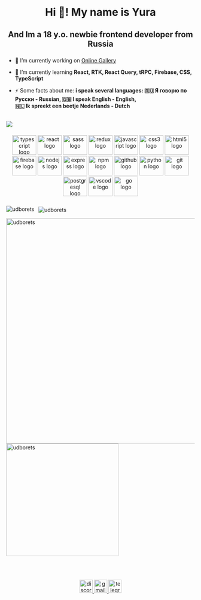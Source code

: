 <h1 align="center">Hi 👋! My name is Yura</h1>

###

<h2 align="center">And Im a 18 y.o. newbie frontend developer from Russia</h2>

###

- 🔭 I’m currently working on [Online Gallery](https://github.com/udborets/online-gallery)

- 🌱 I’m currently learning **React, RTK, React Query, tRPC, Firebase, CSS, TypeScript**

- ⚡ Some facts about me: **i speak several languages: :ru: Я говорю по Русски - Russian, 🇬🇧 I speak English - English, <br/> 🇳🇱 Ik spreekt een beetje Nederlands - Dutch**

<br clear="both">

<div align="left">
  <img src="https://profile-counter.glitch.me/udborets/count.svg?"  />
</div>

###

<div align="center">
  <img src="https://cdn.jsdelivr.net/gh/devicons/devicon/icons/typescript/typescript-plain.svg" height="52" width="64" alt="typescript logo"  />
  <img src="https://cdn.jsdelivr.net/gh/devicons/devicon/icons/react/react-original.svg" height="52" width="64" alt="react logo"  />
  <img src="https://cdn.jsdelivr.net/gh/devicons/devicon/icons/sass/sass-original.svg" height="52" width="64" alt="sass logo"  />
  <img src="https://cdn.jsdelivr.net/gh/devicons/devicon/icons/redux/redux-original.svg" height="52" width="64" alt="redux logo"  />
  <img src="https://cdn.jsdelivr.net/gh/devicons/devicon/icons/javascript/javascript-original.svg" height="52" width="64" alt="javascript logo"  />
  <img src="https://cdn.jsdelivr.net/gh/devicons/devicon/icons/css3/css3-original.svg" height="52" width="64" alt="css3 logo"  />
  <img src="https://cdn.jsdelivr.net/gh/devicons/devicon/icons/html5/html5-original.svg" height="52" width="64" alt="html5 logo"  />
  <img src="https://cdn.jsdelivr.net/gh/devicons/devicon/icons/firebase/firebase-plain.svg" height="52" width="64" alt="firebase logo"  />
  <img src="https://cdn.jsdelivr.net/gh/devicons/devicon/icons/nodejs/nodejs-original.svg" height="52" width="64" alt="nodejs logo"  />
  <img src="https://cdn.jsdelivr.net/gh/devicons/devicon/icons/express/express-original.svg" height="52" width="64" alt="express logo"  />
  <img src="https://cdn.jsdelivr.net/gh/devicons/devicon/icons/npm/npm-original-wordmark.svg" height="52" width="64" alt="npm logo"  />
  <img src="https://cdn.jsdelivr.net/gh/devicons/devicon/icons/github/github-original.svg" height="52" width="64" alt="github logo"  />
  <img src="https://cdn.jsdelivr.net/gh/devicons/devicon/icons/python/python-original.svg" height="52" width="64" alt="python logo"  />
  <img src="https://cdn.jsdelivr.net/gh/devicons/devicon/icons/git/git-original.svg" height="52" width="64" alt="git logo"  />
  <img src="https://cdn.jsdelivr.net/gh/devicons/devicon/icons/postgresql/postgresql-original.svg" height="52" width="64" alt="postgresql logo"  />
  <img src="https://cdn.jsdelivr.net/gh/devicons/devicon/icons/vscode/vscode-original.svg" height="52" width="64" alt="vscode logo"  />
  <img src="https://cdn.jsdelivr.net/gh/devicons/devicon/icons/go/go-original.svg" height="52" width="64" alt="go logo"  />
</div>

###


###

<p><img align="left" src="https://github-readme-stats.vercel.app/api/top-langs?username=udborets&show_icons=true&theme=dark&title_color=ffffff&text_color=ffffff&locale=en&layout=compact" alt="udborets" /></p>



<p>&nbsp; <img align="center" src="https://github-readme-stats.vercel.app/api?username=udborets&show_icons=true&theme=dark&title_color=ffffff&text_color=ffffff&locale=en" alt="udborets" /> </p>

<p><img align="left" width="600" src="https://github-readme-streak-stats.herokuapp.com/?user=udborets&theme=dark" alt="udborets" /></p>

<p><img align="center" width="300" src="https://media.tenor.com/_DOBjnGspYAAAAAC/code-coding.gif"  alt="udborets"/></p>


###

<br clear="both">

<!-- <picture>
  <source media="(prefers-color-scheme: dark)" srcset="github-snake-dark.svg" />
  <source media="(prefers-color-scheme: light)" srcset="github-snake.svg" />
  <img alt="github-snake" src="snake.svg" />
</picture> -->

###

<div align="center">
  <a href="https://discordapp.com/users/252459667580649472" target="_blank">
    <img src="https://img.shields.io/static/v1?message=Discord&logo=discord&label=&color=7289DA&logoColor=white&labelColor=&style=for-the-badge" height="35" alt="discord logo"  />
  </a>
  <a href="mailto:udborets@gmail.com" target="_blank">
    <img src="https://img.shields.io/static/v1?message=Gmail&logo=gmail&label=&color=D14836&logoColor=white&labelColor=&style=for-the-badge" height="35" alt="gmail logo"  />
  </a>
  <a href="https://t.me/udborets" target="_blank">
    <img src="https://img.shields.io/static/v1?message=Telegram&logo=telegram&label=&color=2CA5E0&logoColor=white&labelColor=&style=for-the-badge" height="35" alt="telegram logo"  />
  </a>
</div>

###
